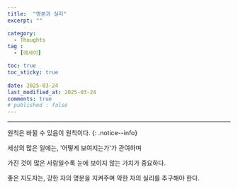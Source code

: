 ```yaml
---
title:  "명분과 실리" 
excerpt: ""

category:
  - Thoughts
tag :
  - [에세이]

toc: true
toc_sticky: true
 
date: 2025-03-24
last_modified_at: 2025-03-24
comments: true
# published : false
---
```


---

원칙은 바뀔 수 있음이 원칙이다.
{: .notice--info}

세상의 많은 일에는, '어떻게 보여지는가'가 관여하며 

가진 것이 많은 사람일수록 눈에 보이지 않는 가치가 중요하다.

좋은 지도자는, 강한 자의 명분을 지켜주며 약한 자의 실리를 추구해야 한다.